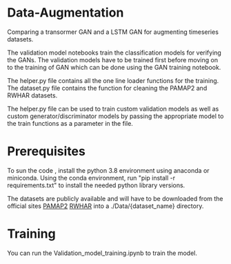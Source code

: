 # Data-Augmentation
Comparing a transormer GAN and a LSTM GAN for augmenting timeseries datasets.

The validation model notebooks train the classification models for verifying the GANs. The validation models have to be trained first before moving on to the training of GAN which can be done using the GAN training notebook.

The helper.py file contains all the one line loader functions for the training. The dataset.py file contains the function for cleaning the PAMAP2 and RWHAR datasets.

The helper.py file can be used to train custom validation models as well as custom generator/discriminator models by passing the appropriate model to the train functions as a parameter in the file.

# Prerequisites
To sun the code , install the python 3.8 environment using anaconda or miniconda. Using the conda environment, run "pip install -r requirements.txt" to install the needed python library versions.

The datasets are publicly available and will have to be downloaded from the official sites [PAMAP2](https://archive.ics.uci.edu/dataset/231/pamap2+physical+activity+monitoring) [RWHAR](https://www.uni-mannheim.de/dws/research/projects/activity-recognition/dataset/dataset-realworld/) into a ./Data/{dataset_name} directory.

# Training
You can run the Validation_model_training.ipynb to train the model.